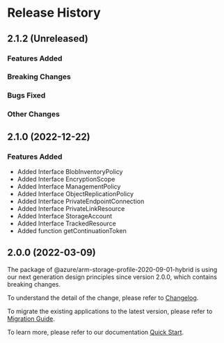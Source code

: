 # Release History

## 2.1.2 (Unreleased)

### Features Added

### Breaking Changes

### Bugs Fixed

### Other Changes

## 2.1.0 (2022-12-22)
    
### Features Added

  - Added Interface BlobInventoryPolicy
  - Added Interface EncryptionScope
  - Added Interface ManagementPolicy
  - Added Interface ObjectReplicationPolicy
  - Added Interface PrivateEndpointConnection
  - Added Interface PrivateLinkResource
  - Added Interface StorageAccount
  - Added Interface TrackedResource
  - Added function getContinuationToken
    
    
## 2.0.0 (2022-03-09)

The package of @azure/arm-storage-profile-2020-09-01-hybrid is using our next generation design principles since version 2.0.0, which contains breaking changes.

To understand the detail of the change, please refer to [Changelog](https://aka.ms/js-track2-changelog).

To migrate the existing applications to the latest version, please refer to [Migration Guide](https://aka.ms/js-track2-migration-guide).

To learn more, please refer to our documentation [Quick Start](https://aka.ms/azsdk/js/mgmt/quickstart ).
